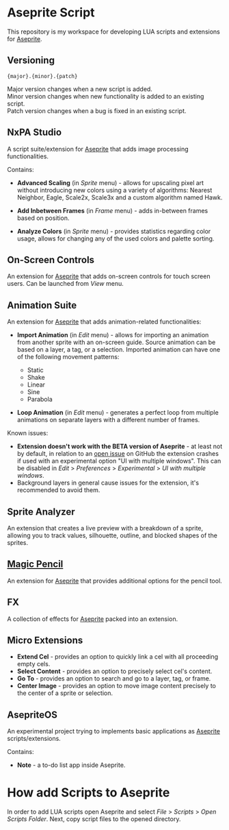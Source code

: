 # Aseprite Script

This repository is my workspace for developing LUA scripts and extensions for [Aseprite](https://www.aseprite.org/).

## Versioning

`{major}.{minor}.{patch}`

Major version changes when a new script is added.  
Minor version changes when new functionality is added to an existing script.  
Patch version changes when a bug is fixed in an existing script.

## NxPA Studio

A script suite/extension for [Aseprite](https://www.aseprite.org/) that adds image processing functionalities.

Contains:

- **Advanced Scaling** (in _Sprite_ menu) - allows for upscaling pixel art without introducing new colors using a variety of algorithms: Nearest Neighbor, Eagle, Scale2x, Scale3x and a custom algorithm named Hawk.

- **Add Inbetween Frames** (in _Frame_ menu) - adds in-between frames based on position.

- **Analyze Colors** (in _Sprite_ menu) - provides statistics regarding color usage, allows for changing any of the used colors and palette sorting.

## On-Screen Controls

An extension for [Aseprite](https://www.aseprite.org/) that adds on-screen controls for touch screen users.
Can be launched from _View_ menu.

## Animation Suite

An extension for [Aseprite](https://www.aseprite.org/) that adds animation-related functionalities:

- **Import Animation** (in _Edit_ menu) - allows for importing an animation from another sprite with an on-screen guide. Source animation can be based on a layer, a tag, or a selection. Imported animation can have one of the following movement patterns:

  - Static
  - Shake
  - Linear
  - Sine
  - Parabola

- **Loop Animation** (in _Edit_ menu) - generates a perfect loop from multiple animations on separate layers with a different number of frames.

Known issues:

- **Extension doesn't work with the BETA version of Aseprite** - at least not by default, in relation to an [open issue](https://github.com/aseprite/aseprite/issues/3019) on GitHub the extension crashes if used with an experimental option "UI with multiple windows". This can be disabled in _Edit_ > _Preferences_ > _Experimental_ > _UI with multiple windows_.
- Background layers in general cause issues for the extension, it's recommended to avoid them.

## Sprite Analyzer

An extension that creates a live preview with a breakdown of a sprite, allowing you to track values, silhouette, outline, and blocked shapes of the sprites.

## [Magic Pencil](/Magic%20Pencil/README.md)

An extension for [Aseprite](https://www.aseprite.org/) that provides additional options for the pencil tool.

## FX

A collection of effects for [Aseprite](https://www.aseprite.org/) packed into an extension.

## Micro Extensions

- **Extend Cel** - provides an option to quickly link a cel with all proceeding empty cels.
- **Select Content** - provides an option to precisely select cel's content.
- **Go To** - provides an option to search and go to a layer, tag, or frame.
- **Center Image** - provides an option to move image content precisely to the center of a sprite or selection.

## AsepriteOS

An experimental project trying to implements basic applications as [Aseprite](https://www.aseprite.org/) scripts/extensions.

Contains:

- **Note** - a to-do list app inside Aseprite.

# How add Scripts to Aseprite

In order to add LUA scripts open Aseprite and select _File_ > _Scripts_ > _Open Scripts Folder_. Next, copy script files to the opened directory.
